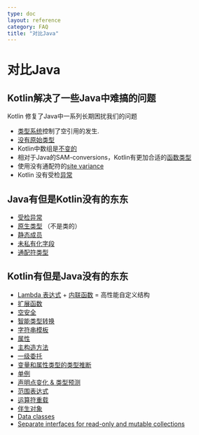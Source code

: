 ```yaml
---
type: doc
layout: reference
category: FAQ
title: "对比Java"
---
```


# 对比Java

## Kotlin解决了一些Java中难搞的问题

Kotlin 修复了Java中一系列长期困扰我们的问题

* [类型系统](null-safety.html)控制了空引用的发生.
* [没有原始类型](java-interop.html)
* Kotlin中数组是[不变的](basic-types.html#Arrays)
* 相对于Java的SAM-conversions，Kotlin有更加合适的[函数类型](lambdas.html#function-types)
* 使用没有通配符的[site variance](generics.html#use-site-variance)
* Kotlin 没有受检[异常](exceptions.html)

## Java有但是Kotlin没有的东东

* [受检异常](exceptions.html)
* [原生类型](basic-types.html) （不是类的）
* [静态成员](classes.html)
* [未私有化字段](properties.html)
* [通配符类型](generics.html)

## Kotlin有但是Java没有的东东

* [Lambda 表达式](lambdas.html) + [内联函数](inline-functions.html) = 高性能自定义结构
* [扩展函数](extensions.html)
* [空安全](null-safety.html)
* [智能类型转换](typecasts.html)
* [字符串模板](basic-types.html#strings)
* [属性](properties.html)
* [主构造方法](classes.html)
* [一级委托](delegation.html)
* [变量和属性类型的类型推断](basic-types.html)
* [单例](object-declarations.html)
* [声明点变化 & 类型预测](generics.html)
* [范围表达式](ranges.html)
* [运算符重载](operator-overloading.html)
* [伴生对象](classes.html#companion-objects)
* [Data classes](data-classes.html)
* [Separate interfaces for read-only and mutable collections](collections.html)
